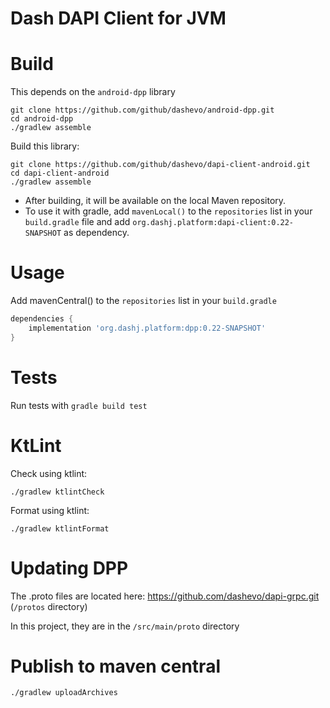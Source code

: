 # Dash DAPI Client for JVM

# Build
This depends on the `android-dpp` library
```
git clone https://github.com/github/dashevo/android-dpp.git
cd android-dpp
./gradlew assemble
```
Build this library:
```
git clone https://github.com/github/dashevo/dapi-client-android.git
cd dapi-client-android
./gradlew assemble
```
- After building, it will be available on the local Maven repository.
- To use it with gradle, add `mavenLocal()` to the `repositories` list in your `build.gradle` file and add `org.dashj.platform:dapi-client:0.22-SNAPSHOT` as dependency. 

# Usage
Add mavenCentral() to the `repositories` list in your `build.gradle`
```groovy
dependencies {
    implementation 'org.dashj.platform:dpp:0.22-SNAPSHOT'
}
```

# Tests
Run tests with `gradle build test`

# KtLint
Check using ktlint:
```shell
./gradlew ktlintCheck
```
Format using ktlint:
```shell
./gradlew ktlintFormat
```

# Updating DPP
The .proto files are located here: https://github.com/dashevo/dapi-grpc.git (`/protos` directory)

In this project, they are in the `/src/main/proto` directory

# Publish to maven central
```  
./gradlew uploadArchives
```
